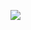 ﻿[![](https://www.herokucdn.com/deploy/button.png)](https://heroku.com/deploy?template=https://github.com/khy8/vmtse.git)
